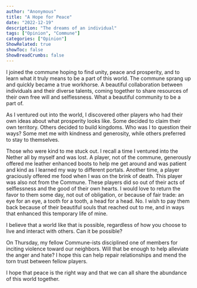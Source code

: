 ```yaml
---
author: "Anonymous"
title: "A Hope for Peace"
date: "2022-12-19"
description: "The dreams of an individual"
tags: ["Opinion", "Commune"]
categories: ["Opinion"]
ShowRelated: true
showToc: false
ShowBreadCrumbs: false
---
```


I joined the commune hoping to find unity, peace and prosperity, and to learn what it truly means to be a part of this world. The commune sprang up and quickly became a true workhorse. A beautiful collaboration between individuals and their diverse talents, coming together to share resources of their own free will and selflessness. What a beautiful community to be a part of. 

As I ventured out into the world, I discovered other players who had their own ideas about what prosperity looks like. Some decided to claim their own territory. Others decided to build kingdoms. Who was I to question their ways? Some met me with kindness and generosity, while others preferred to stay to themselves. 

Those who were kind to me stuck out. I recall a time I ventured into the Nether all by myself and was lost. A player, not of the commune, generously offered me leather enhanced boots to help me get around and was patient and kind as I learned my way to different portals. Another time, a player graciously offered me food when I was on the brink of death. This player was also not from the Commune. These players did so out of their acts of selflessness and the good of their own hearts. I would love to return the favor to them some day, not out of obligation, or because of fair trade: an eye for an eye, a tooth for a tooth, a head for a head. No. I wish to pay them back because of their beautiful souls that reached out to me, and in ways that enhanced this temporary life of mine. 

I believe that a world like that is possible, regardless of how you choose to live and interact with others. Can it be possible? 

On Thursday, my fellow Commune-ists disciplined one of members for inciting violence toward our neighbors. Will that be enough to help alleviate the anger and hate? I hope this can help repair relationships and mend the torn trust between fellow players. 

I hope that peace is the right way and that we can all share the abundance of this world together. 

